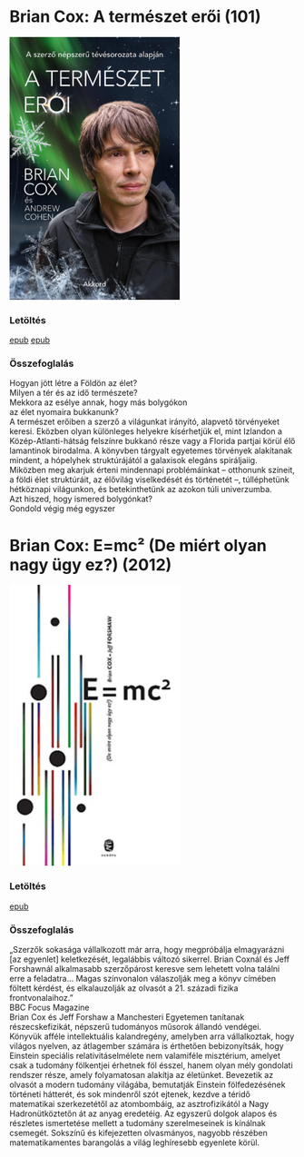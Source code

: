 # <a name="id_1517">Brian Cox: A természet erői (101)</a>
<img src="https://github.com/BercziSandor/calibre_lib/raw/main/Brian%20Cox%2C%20Andrew%20Cohen/A%20termeszet%20eroi%20%281517%29/cover.jpg" alt="cover" width="300"/>

### Letöltés
[epub](https://github.com/BercziSandor/calibre_lib/raw/main/Brian%20Cox%2C%20Andrew%20Cohen/A%20termeszet%20eroi%20%281517%29/A%20termeszet%20eroi%20-%20Brian%20Cox%2C%20Andrew%20Cohen.epub) 
 [epub](https://github.com/BercziSandor/calibre_lib/raw/main/Brian%20Cox%2C%20Andrew%20Cohen/A%20termeszet%20eroi%20%281517%29/A%20termeszet%20eroi%20-%20Brian%20Cox.epub)

### Összefoglalás
<div>
<p>Hogyan jött létre a Földön az élet?<br>Milyen a tér és az idő természete? <br>Mekkora az esélye annak, hogy más bolygókon <br>az élet nyomaira bukkanunk?<br>A természet erőiben a szerző a világunkat irányító, alapvető törvényeket keresi. Eközben olyan különleges helyekre kísérhetjük el, mint Izlandon a Közép-Atlanti-hátság felszínre bukkanó része vagy a Florida partjai körül élő lamantinok birodalma. A könyvben tárgyalt egyetemes törvények alakítanak mindent, a hópelyhek struktúrájától a galaxisok elegáns spiráljaiig. Miközben meg akarjuk érteni mindennapi problémáinkat – otthonunk színeit, a földi élet struktúráit, az élővilág viselkedését és történetét –, túlléphetünk hétköznapi világunkon, és betekinthetünk az azokon túli univerzumba. <br>Azt hiszed, hogy ismered bolygónkat?<br>Gondold végig még egyszer</p></div>

# <a name="id_1516">Brian Cox: E=mc² (De miért olyan nagy ügy ez?) (2012)</a>
<img src="https://github.com/BercziSandor/calibre_lib/raw/main/Brian%20Cox/E%3Dmc2%20%28De%20miert%20olyan%20nagy%20ugy%20ez_%29%20%281516%29/cover.jpg" alt="cover" width="300"/>

### Letöltés
[epub](https://github.com/BercziSandor/calibre_lib/raw/main/Brian%20Cox/E%3Dmc2%20%28De%20miert%20olyan%20nagy%20ugy%20ez_%29%20%281516%29/E%3Dmc2%20%28De%20miert%20olyan%20nagy%20ugy%20-%20Brian%20Cox.epub)

### Összefoglalás
<div>
<p>„Szerzők ​sokasága vállalkozott már arra, hogy megpróbálja elmagyarázni [az egyenlet] keletkezését, legalábbis változó sikerrel. Brian Coxnál és Jeff Forshawnál alkalmasabb szerzőpárost keresve sem lehetett volna találni erre a feladatra… Magas színvonalon válaszolják meg a könyv címében föltett kérdést, és elkalauzolják az olvasót a 21. századi fizika frontvonalaihoz.”<br>BBC Focus Magazine<br>Brian Cox és Jeff Forshaw a Manchesteri Egyetemen tanítanak részecskefizikát, népszerű tudományos műsorok állandó vendégei. Könyvük afféle intellektuális kalandregény, amelyben arra vállalkoztak, hogy világos nyelven, az átlagember számára is érthetően bebizonyítsák, hogy Einstein speciális relativitáselmélete nem valamiféle misztérium, amelyet csak a tudomány fölkentjei érhetnek föl ésszel, hanem olyan mély gondolati rendszer része, amely folyamatosan alakítja az életünket. Bevezetik az olvasót a modern tudomány világába, bemutatják Einstein fölfedezésének történeti hátterét, és sok mindenről szót ejtenek, kezdve a téridő matematikai szerkezetétől az atombombáig, az asztrofizikától a Nagy Hadronütköztetőn át az anyag eredetéig. Az egyszerű dolgok alapos és részletes ismertetése mellett a tudomány szerelmeseinek is kínálnak csemegét. Sokszínű és kifejezetten olvasmányos, nagyobb részében matematikamentes barangolás a világ leghíresebb egyenlete körül.</p></div>

